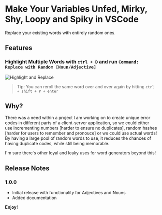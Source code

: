 # Make Your Variables Unfed, Mirky, Shy, Loopy and Spiky in VSCode

Replace your existing words with entirely random ones.

## Features

### Highlight Multiple Words with `ctrl + D` and run `Command: Replace with Random [Noun/Adjective]`

![Highlight and Replace](https://raw.githubusercontent.com/TacticalDan/WordGenerator/master/how-to.gif)

> Tip: You can reroll the same word over and over again by hitting `ctrl + shift + P + enter`

## Why?
There was a need within a project I am working on to create unique error codes in different parts of a client-server application, so we could either use incrementing numbers [harder to ensure no duplicates], random hashes [harder for users to remember and pronouce] or we could use actual words! By having a large pool of random words to use, it reduces the chances of having duplicate codes, while still being memorable.

I'm sure there's other loyal and leaky uses for word generators beyond this!

## Release Notes

### 1.0.0

* Initial release with functionality for Adjectives and Nouns
* Added documentation

**Enjoy!**
